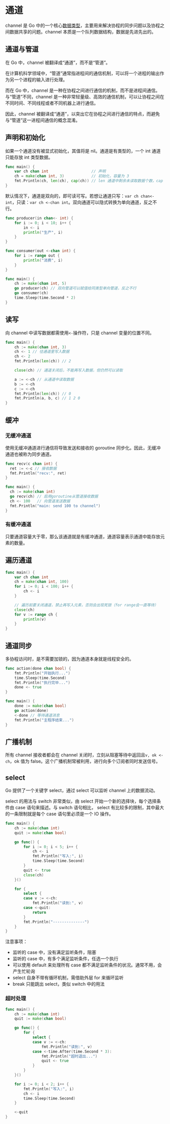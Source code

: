 # 通道

channel 是 Go 中的一个核心[数据类型](/go/basics/basic-data-types-in-go)，主要用来解决协程的同步问题以及协程之间数据共享的问题。channel 本质是一个队列数据结构，数据是先进先出的。

## 通道与管道

在 Go 中，channel 被翻译成“通道”，而不是“管道”。

在计算机科学领域中，“管道”通常指进程间的通信机制，可以将一个进程的输出作为另一个进程的输入进行处理。

而在 Go 中，channel 是一种在协程之间进行通信的机制，而不是进程间通信。与“管道”不同，channel 是一种非常轻量级、高效的通信机制，可以让协程之间在不同时间、不同线程或者不同机器上进行通信。

因此，channel 被翻译成“通道”，以突出它在协程之间进行通信的特点，而避免与“管道”这一进程间通信的概念混淆。

## 声明和初始化

如果一个通道没有被显式初始化，其值将是 nil。通道是有类型的，一个 int 通道只能存放 int 类型数据。

```go
func main() {
	var ch chan int                   // 声明
	ch = make(chan int, 3)            // 初始化，容量为 3
	fmt.Println(ch, len(ch), cap(ch)) // len 通道中剩余未读取数据个数，cap 通道容量
}
```

默认情况下，通道是双向的，即可读可写。若想让通道只写：`var ch chan<- int`，只读：`var ch <-chan int`。双向通道可以隐式转换为单向通道，反之不行。

```go
func producer(in chan<- int) {
	for i := 0; i < 10; i++ {
		in <- i
		println("生产", i)
	}
}

func consumer(out <-chan int) {
	for i := range out {
		println("消费", i)
	}
}

func main() {
	ch := make(chan int, 5)
	go producer(ch) // 双向管道可以赋值给同类型单向管道，反之不行
	go consumer(ch)
	time.Sleep(time.Second * 2)
}
```

## 读写

向 channel 中读写数据都需使用`<-`操作符，只是 channel 变量的位置不同。

```go
func main() {
	ch := make(chan int, 3)
	ch <- 1 // 往通道里写入数据
	ch <- 2
	fmt.Println(len(ch)) // 2

	close(ch) // 通道关闭后，不能再写入数据，但仍然可以读取

	a := <-ch // 从通道中读取数据
	b := <-ch
	c := <-ch
	fmt.Println(len(ch)) // 0
	fmt.Println(a, b, c) // 1 2 0
}
```

## 缓冲

### 无缓冲通道

使用无缓冲通道进行通信将导致发送和接收的 goroutine 同步化。因此，无缓冲通道也被称为同步通道。

```go
func recv(c chan int) {
  ret := <-c // 接收数据
  fmt.Println("recv:", ret)
}

func main() {
  ch := make(chan int)
  go recv(ch) // 启用goroutine从管道接收数据
  ch <- 100   // 向管道发送数据
  fmt.Println("main: send 100 to channel")
}
```

### 有缓冲通道

只要通道容量大于零，那么该通道就是有缓冲通道，通道容量表示通道中能存放元素的数量。

## 遍历通道

```go
func main() {
	var ch chan int
	ch = make(chan int, 100)
	for i := 0; i < 100; i++ {
		ch <- i
	}

	// 遍历前要关闭通道，禁止再写入元素，否则会出现死锁（for range会一直等待）
	close(ch)
	for v := range ch {
		println(v)
	}
}
```

## 通道同步

多协程访问时，是不需要加锁的，因为通道本身就是线程安全的。

```go
func action(done chan bool) {
	fmt.Println("开始执行...")
	time.Sleep(time.Second)
	fmt.Println("执行完毕...")
	done <- true
}

func main() {
	done := make(chan bool)
	go action(done)
	<-done // 等待通道消息
	fmt.Println("主程序结束...")
}
```

## 广播机制

所有 channel 接收者都会在 channel 关闭时，立刻从阻塞等待中返回且`v, ok <- ch`，ok 值为 false。这个广播机制常被利用，进行向多个订阅者同时发送信号。

## select

Go 提供了一个关键字 select，通过 select 可以监听 channel 上的数据流动。

select 的用法与 switch 非常类似，由 select 开始一个新的选择块，每个选择条件由 case 语句来描述。与 switch 语句相比， select 有比较多的限制，其中最大的一条限制就是每个 case 语句里必须是一个 IO 操作。

```go
func main() {
	ch := make(chan int)
	quit := make(chan bool)

	go func() {
		for i := 0; i < 5; i++ {
			ch <- i
			fmt.Println("写入:", i)
			time.Sleep(time.Second)
		}
		quit <- true
		close(ch)
	}()

	for {
		select {
		case v := <-ch:
			fmt.Println("读到:", v)
		case <-quit:
			return
		}
		fmt.Println("--------------")
	}
}
```

注意事项：

- 监听的 case 中，没有满足监听条件，阻塞
- 监听的 case 中，有多个满足监听条件，任选一个执行
- 可以使用 default 来处理所有 case 都不满足监听条件的状况。通常不用，会产生忙轮询
- select 自身不带有循环机制，需借助外层 for 来循环监听
- break 只能跳出 select，类似 switch 中的用法

### 超时处理

```go
func main() {
	ch := make(chan int)
	quit := make(chan bool)

	go func() {
		for {
			select {
			case v := <-ch:
				fmt.Println("读到:", v)
			case <-time.After(time.Second * 3):
				fmt.Println("超时退出...")
				quit <- true
			}
		}
	}()

	for i := 0; i < 2; i++ {
		fmt.Println("写入:", i)
		ch <- i
		time.Sleep(time.Second)
	}

	<-quit
}
```
